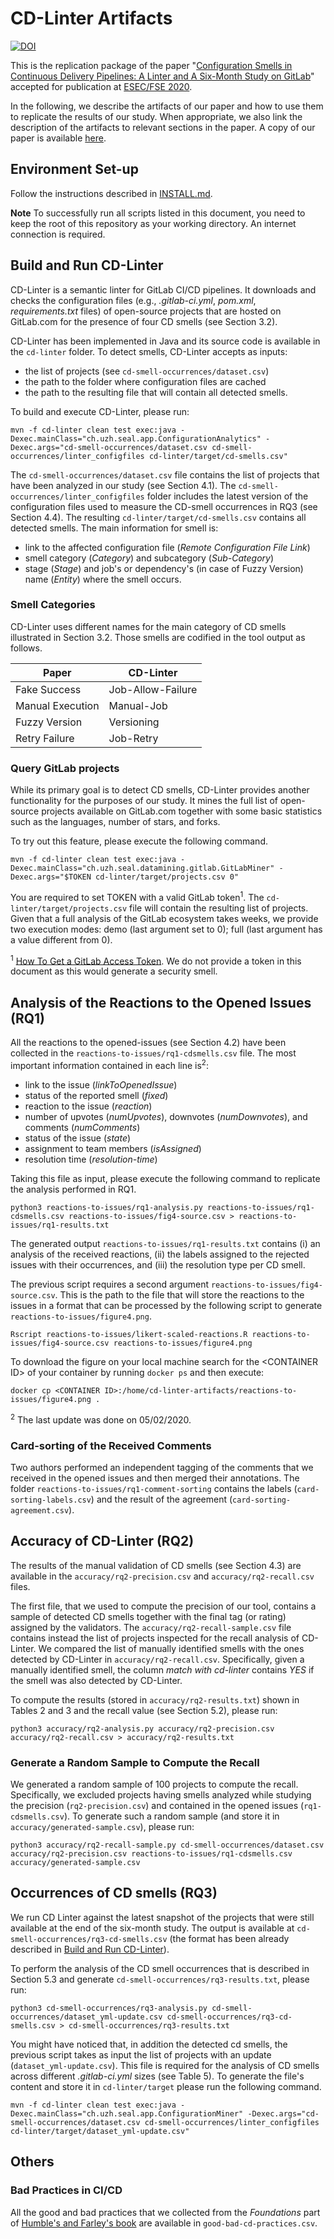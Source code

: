 # CD-Linter Artifacts

[![DOI](https://zenodo.org/badge/DOI/10.5281/zenodo.3861003.svg)](https://doi.org/10.5281/zenodo.3861003)

This is the replication package of the paper "[Configuration Smells in Continuous Delivery Pipelines: A Linter and A Six-Month Study on GitLab](https://doi.org/10.5281/zenodo.3860984)" accepted for publication at [ESEC/FSE 2020](https://2020.esec-fse.org/).

In the following, we describe the artifacts of our paper and how to use them to replicate the results of our study. When appropriate, we also link the description of the artifacts to relevant sections in the paper. A copy of our paper is available [here](VassalloFSE2020.pdf).

## Environment Set-up

Follow the instructions described in [INSTALL.md](INSTALL.md). 

**Note** To successfully run all scripts listed in this document, you need to keep the root of this repository as your working directory. An internet connection is required.

## <a id="cd-linter"></a>Build and Run CD-Linter

CD-Linter is a semantic linter for GitLab CI/CD pipelines. It downloads and checks the configuration files (e.g., _.gitlab-ci.yml_, _pom.xml_, _requirements.txt_ files) of open-source projects that are hosted on GitLab.com for the presence of four CD smells (see Section 3.2). 

CD-Linter has been implemented in Java and its source code is available in the `cd-linter` folder. To detect smells, CD-Linter accepts as inputs:

* the list of projects (see `cd-smell-occurrences/dataset.csv`)
* the path to the folder where configuration files are cached
* the path to the resulting file that will contain all detected smells.

To build and execute CD-Linter, please run:

	mvn -f cd-linter clean test exec:java -Dexec.mainClass="ch.uzh.seal.app.ConfigurationAnalytics" -Dexec.args="cd-smell-occurrences/dataset.csv cd-smell-occurrences/linter_configfiles cd-linter/target/cd-smells.csv"
	
The `cd-smell-occurrences/dataset.csv` file contains the list of projects that have been analyzed in our study (see Section 4.1). The `cd-smell-occurrences/linter_configfiles` folder includes the latest version of the configuration files used to measure the CD-smell occurrences in RQ3 (see Section 4.4). The resulting `cd-linter/target/cd-smells.csv` contains all detected smells. The main information for smell is:

* link to the affected configuration file (_Remote Configuration File Link_)
* smell category (_Category_) and subcategory (_Sub-Category_)
* stage (_Stage_) and job's or dependency's (in case of Fuzzy Version) name (_Entity_) where the smell occurs.

### Smell Categories

CD-Linter uses different names for the main category of CD smells illustrated in Section 3.2. Those smells are codified in the tool output as follows.

Paper  | CD-Linter
------------- | -------------
 Fake Success | Job-Allow-Failure
 Manual Execution | Manual-Job
 Fuzzy Version | Versioning
 Retry Failure | Job-Retry

### Query GitLab projects

While its primary goal is to detect CD smells, CD-Linter provides another functionality for the purposes of our study. It mines the full list of open-source projects available on GitLab.com together with some basic statistics such as the languages, number of stars, and forks.

To try out this feature, please execute the following command.

	mvn -f cd-linter clean test exec:java -Dexec.mainClass="ch.uzh.seal.datamining.gitlab.GitLabMiner" -Dexec.args="$TOKEN cd-linter/target/projects.csv 0"

You are required to set TOKEN with a valid GitLab token<sup>1</sup>. The `cd-linter/target/projects.csv` file will contain the resulting list of projects. Given that a full analysis of the GitLab ecosystem takes weeks, we provide two execution modes: demo (last argument set to 0); full (last argument has a value different from 0).

<sup>1</sup> [How To Get a GitLab Access Token](https://docs.gitlab.com/ee/user/profile/personal_access_tokens.html). We do not provide a token in this document as this would generate a security smell. 

## Analysis of the Reactions to the Opened Issues (RQ1)

All the reactions to the opened-issues (see Section 4.2) have been collected in the `reactions-to-issues/rq1-cdsmells.csv` file. The most important information contained in each line is<sup>2</sup>:

*  link to the issue (_linkToOpenedIssue_)
*  status of the reported smell (_fixed_)
*  reaction to the issue (_reaction_)
*  number of upvotes (_numUpvotes_), downvotes (_numDownvotes_), and comments (_numComments_)
*  status of the issue (_state_)
*  assignment to team members (_isAssigned_)
*  resolution time (_resolution-time_)

Taking this file as input, please execute the following command to replicate the analysis performed in RQ1.

	python3 reactions-to-issues/rq1-analysis.py reactions-to-issues/rq1-cdsmells.csv reactions-to-issues/fig4-source.csv > reactions-to-issues/rq1-results.txt

The generated output `reactions-to-issues/rq1-results.txt` contains (i) an analysis of the received reactions, (ii) the labels assigned to the rejected issues with their occurrences, and (iii) the resolution type per CD smell.

The previous script requires a second argument `reactions-to-issues/fig4-source.csv`. This is the path to the file that will store the reactions to the issues in a format that can be processed by the following script to generate `reactions-to-issues/figure4.png`.

	Rscript reactions-to-issues/likert-scaled-reactions.R reactions-to-issues/fig4-source.csv reactions-to-issues/figure4.png

To download the figure on your local machine search for the \<CONTAINER ID\> of your container by running `docker ps` and then execute:

	docker cp <CONTAINER ID>:/home/cd-linter-artifacts/reactions-to-issues/figure4.png .

<sup>2</sup> The last update was done on 05/02/2020.

### Card-sorting of the Received Comments

Two authors performed an independent tagging of the comments that we received in the opened issues and then merged their annotations. The folder `reactions-to-issues/rq1-comment-sorting` contains the labels (`card-sorting-labels.csv`) and the result of the agreement (`card-sorting-agreement.csv`).
		
## Accuracy of CD-Linter (RQ2)

The results of the manual validation of CD smells (see Section 4.3) are available in the `accuracy/rq2-precision.csv` and `accuracy/rq2-recall.csv` files.

The first file, that we used to compute the precision of our tool, contains a sample of detected CD smells together with the final tag (or rating) assigned by the validators. The `accuracy/rq2-recall-sample.csv` file contains instead the list of projects inspected for the recall analysis of CD-Linter. We compared the list of manually identified smells with the ones detected by CD-Linter in `accuracy/rq2-recall.csv`. Specifically, given a manually identified smell, the column _match with cd-linter_ contains _YES_ if the smell was also detected by CD-Linter.

To compute the results (stored in `accuracy/rq2-results.txt`) shown in Tables 2 and 3 and the recall value (see Section 5.2), please run:

	python3 accuracy/rq2-analysis.py accuracy/rq2-precision.csv accuracy/rq2-recall.csv > accuracy/rq2-results.txt


### Generate a Random Sample to Compute the Recall

We generated a random sample of 100 projects to compute the recall. Specifically, we excluded projects having smells analyzed while studying the precision (`rq2-precision.csv`) and contained in the opened issues (`rq1-cdsmells.csv`). To generate such a random sample (and store it in `accuracy/generated-sample.csv`), please run:

	python3 accuracy/rq2-recall-sample.py cd-smell-occurrences/dataset.csv accuracy/rq2-precision.csv reactions-to-issues/rq1-cdsmells.csv accuracy/generated-sample.csv

## Occurrences of CD smells (RQ3)

We run CD Linter against the latest snapshot of the projects that were still available at the end of the six-month study. The output is available at `cd-smell-occurrences/rq3-cd-smells.csv` (the format has been already described in [Build and Run CD-Linter](#cd-linter)).

To perform the analysis of the CD smell occurrences that is described in Section 5.3 and generate `cd-smell-occurrences/rq3-results.txt`, please run:

	python3 cd-smell-occurrences/rq3-analysis.py cd-smell-occurrences/dataset_yml-update.csv cd-smell-occurrences/rq3-cd-smells.csv > cd-smell-occurrences/rq3-results.txt

You might have noticed that, in addition the detected cd smells, the previous script takes as input the list of projects with an update (`dataset_yml-update.csv`). This file is required for the analysis of CD smells across different _.gitlab-ci.yml_ sizes (see Table 5). To generate the file's content and store it in `cd-linter/target` please run the following command.

	mvn -f cd-linter clean test exec:java -Dexec.mainClass="ch.uzh.seal.app.ConfigurationMiner" -Dexec.args="cd-smell-occurrences/dataset.csv cd-smell-occurrences/linter_configfiles cd-linter/target/dataset_yml-update.csv"

## Others

### Bad Practices in CI/CD

All the good and bad practices that we collected from the _Foundations_ part of [Humble's and Farley's book](https://www.oreilly.com/library/view/continuous-delivery-reliable/9780321670250/) are available in `good-bad-cd-practices.csv`.